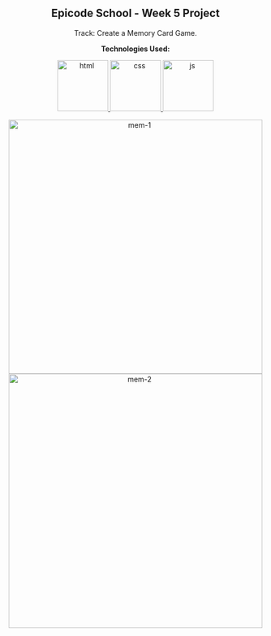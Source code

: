 <p><h2 align="center" dir="auto"><b>Epicode School - Week 5 Project</b></h2></p>
<p align="center" dir="auto">Track: Create a Memory Card Game.</p>

<p align="center" dir="auto"><b>Technologies Used:</b></p>
<p align="center" dir="auto"> 
  <a href="https://github.com/gi-ga-dev" target="_blank" rel="nofollow"> 
    <img src="https://user-images.githubusercontent.com/77717069/175134208-91262e59-9bd3-4422-834b-7ac61e39f69b.png" alt="html" width="100">
  </a> 
  <a href="https://github.com/gi-ga-dev" rel="nofollow"> 
    <img src="https://user-images.githubusercontent.com/77717069/175133810-c0973abd-fe2b-4acb-ad31-ea1dc552e938.png" alt="css" width="100">
  </a> 
  <a href="https://github.com/gi-ga-dev" rel="nofollow"> 
    <img src="https://user-images.githubusercontent.com/77717069/175134081-60ba259b-b154-4ab4-a360-bde87ce81199.png" alt="js" width="100"> 
  </a> 
</p>

<p align="center" dir="auto">
  <img src="https://user-images.githubusercontent.com/77717069/175179110-b1a6777f-ca8d-42d8-8af2-c4f5cc953ca3.png" alt="mem-1" width="500">
  <img src="https://user-images.githubusercontent.com/77717069/175179112-884482bf-f5b6-42f1-8d4a-ecdca284185b.png" alt="mem-2" width="500">
</p>

